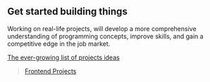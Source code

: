 ## Get started building things
Working on real-life projects, will develop a more comprehensive understanding of programming concepts, improve skills, and gain a competitive edge in the job market.

[The ever-growing list of projects ideas](https://roadmap.sh/projects)

> [Frontend Projects](https://supersimpledev.github.io/references/html-css-reference.pdf)